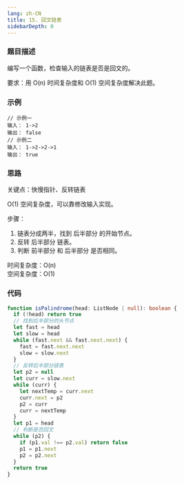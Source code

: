 ```yaml
---
lang: zh-CN
title: 15. 回文链表
sidebarDepth: 0
---
```


### 题目描述

编写一个函数，检查输入的链表是否是回文的。

要求：用 O(n) 时间复杂度和 O(1) 空间复杂度解决此题。


### 示例

```
// 示例一
输入： 1->2
输出： false 
// 示例二
输入： 1->2->2->1
输出： true
```


### 思路

关键点：快慢指针、反转链表

O(1) 空间复杂度，可以靠修改输入实现。

步骤：
1. 链表分成两半，找到 后半部分 的开始节点。
2. 反转 后半部分 链表。
3. 判断 前半部分 和 后半部分 是否相同。

时间复杂度：O(n)  
空间复杂度：O(1)


### 代码

```ts
function isPalindrome(head: ListNode | null): boolean {
  if (!head) return true
  // 找到后半部分的头节点
  let fast = head
  let slow = head
  while (fast.next && fast.next.next) {
    fast = fast.next.next
    slow = slow.next
  }
  // 反转后半部分链表
  let p2 = null
  let curr = slow.next
  while (curr) {
    let nextTemp = curr.next
    curr.next = p2
    p2 = curr
    curr = nextTemp
  }
  let p1 = head
  // 判断是否回文
  while (p2) {
    if (p1.val !== p2.val) return false
    p1 = p1.next
    p2 = p2.next
  }
  return true
}
```

